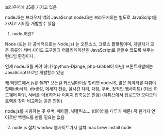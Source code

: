 브라우저에 JS를 가지고 있음

nodeJS는 브라우저 밖의 JavaScript
nodeJS는 브라우저와는 별도로 JavaScript를 가지고 서버등 개발할수 있음

1. nodeJS란?

Node (또는 더 공식적으로는 Node.js) 는 오픈소스, 크로스 플랫폼이며, 개발자가 모든 종류의 서버 사이드 도구들과 어플리케이션을 JavaScript로 만들수 있도록 해주는 런타임 환경이다.

언제 nodeJS를 써야 하나?(python-Djange, php-lalabel이 아닌)
프론트개발에는 JavaScript으로만 개발할수 있음

왜 백엔드에서 js를 쓸까?
모든걸 커스텀마이징 할려면 nodeJS,
많은 데이터를 다뤄야 할때(db삭제, db생성, 메세지 전송, 실시간 처리, 채팅, 우버, 정적인 웹사이트)
(대신 하드웨어 파워, 서버를 이용하거나 이미지 압축등은 안됨)
(유튜브에서 업로드한 오디오의 트랙을 찾아 비교하는 등은 안됨)

node.js를 사용하는 곳
우버, 페이팔, 넷플릭스...
(데이터를 다루기 때문)
꼭 한가지 언어로만 백엔드를 만들 필요는 없음

2. node.js 설치
   window
   웹사이트가서 설치
   mac
   brew install node
